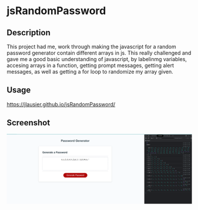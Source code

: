 # jsRandomPassword

## Description
This project had me, work through making the javascript  for a random password generator contain different arrays in js. 
This really challenged and gave me a good basic understanding of javascript, by labelinmg variables, accesing arrays in a function, getting prompt messages, getting alert messages, as well as getting a for loop to randomize my array given. 

## Usage
https://jlausier.github.io/jsRandomPassword/

## Screenshot
![Screenshot](./images/Screenshot%202023-06-29%20password%20generator.png)